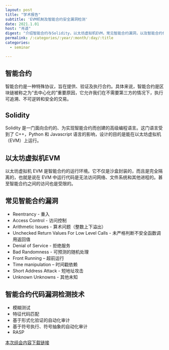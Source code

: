 ```yaml
---
layout: post
title: "学术报告"
subtitle: 'EVM机制及智能合约安全漏洞检测'
date: 2021.1.01
host: "肖遥"
digest: "介绍智能合约与Solidity，以太坊虚拟机EVM，常见智能合约漏洞，以及智能合约代码漏洞检测技术。"
permalink: /:categories/:year/:month/:day/:title
categories:
  - seminar

---
```


## 智能合约
智能合约是一种特殊协议，旨在提供、验证及执行合约。具体来说，智能合约是区块链被称之为“去中心化的”重要原因，它允许我们在不需要第三方的情况下，执行可追溯、不可逆转和安全的交易。

## Solidity
Solidity 是一门面向合约的、为实现智能合约而创建的高级编程语言。这门语言受到了 C++，Python 和 Javascript 语言的影响，设计的目的是能在以太坊虚拟机（EVM）上运行。 

## 以太坊虚拟机EVM
以太坊虚拟机 EVM 是智能合约的运行环境。它不仅是沙盒封装的，而且是完全隔离的，也就是说在 EVM 中运行代码是无法访问网络、文件系统和其他进程的。甚至智能合约之间的访问也是受限的。

## 常见智能合约漏洞
+ Reentrancy - 重入
+ Access Control - 访问控制
+ Arithmetic Issues - 算术问题（整数上下溢出）
+ Unchecked Return Values For Low Level Calls - 未严格判断不安全函数调用返回值
+ Denial of Service - 拒绝服务
+ Bad Randomness - 可预测的随机处理
+ Front Running – 超前运行
+ Time manipulation – 时间戳依赖
+ Short Address Attack - 短地址攻击
+ Unknown Unknowns - 其他未知

## 智能合约代码漏洞检测技术
+ 模糊测试
+ 特征代码匹配
+ 基于形式化验证的自动化审计
+ 基于符号执行、符号抽象的自动化审计
+ RASP


[本次组会内容下载链接](https://github.com/xxycfhb/img_website/blob/main/seminar/EVM%E6%9C%BA%E5%88%B6%E5%8F%8A%E6%99%BA%E8%83%BD%E5%90%88%E7%BA%A6%E5%AE%89%E5%85%A8%E6%BC%8F%E6%B4%9E%E6%A3%80%E6%B5%8B.pptx)